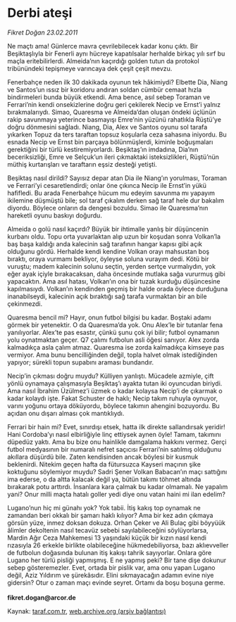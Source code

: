 # Derbi ateşi

*Fikret Doğan 23.02.2011*

<div class="yazi"><p>Ne maçtı ama! Günlerce mavra çevrilebilecek kadar konu çıktı. Bir Beşiktaşlıyla bir Fenerli aynı hücreye kapatılsalar herhalde birkaç yılı sırf bu maçla eritebilirlerdi. Almeida’nın kaçırdığı golden tutun da protokol tribünündeki tepişmeye varıncaya dek çeşit çeşit mevzu.</p>
<p>Fenerbahçe neden ilk 30 dakikada oyunun tek hâkimiydi? Elbette Dia, Niang ve Santos’un ıssız bir koridoru andıran soldan cümbür cemaat hızla bindirmeleri bunda büyük etkendi. Ama bence, asıl sebep Toraman ve Ferrari’nin kendi onsekizlerine doğru geri çekilerek Necip ve Ernst’i yalnız bırakmalarıydı. Simao, Quaresma ve Almeida’dan oluşan öndeki üçlünün rakip savunmaya yeterince basmayışı Emre’nin yüzünü rahatlıkla Rüştü’ye doğru dönmesini sağladı. Niang, Dia, Alex ve Santos oyunu sol tarafa yıkarken Topuz da ters taraftan topsuz koşularla ceza sahasına iniyordu. Bu esnada Necip ve Ernst bin parçaya bölünmüşlerdi, kiminle boğuşmaları gerektiğini bir türlü kestiremiyorlardı. Beşiktaş’ın imdadına, Dia’nın beceriksizliği, Emre ve Selçuk’un ileri çıkmaktaki isteksizlikleri, Rüştü’nün müthiş kurtarışları ve taraftarın eşsiz desteği yetişti.</p>
<p>Beşiktaş nasıl dirildi? Sayısız depar atan Dia ile Niang’ın yorulması, Toraman ve Ferrari’yi cesaretlendirdi; onlar öne çıkınca Necip ile Ernst’in yükü hafifledi. Bu arada Fenerbahçe hücum mu edeyim savunma mı yapayım ikilemine düşmüştü bile; sol taraf çıkalım derken sağ taraf hele dur bakalım diyordu. Böylece onların da dengesi bozuldu. Simao ile Quaresma’nın hareketli oyunu baskıyı doğurdu.</p>
<p>Almeida o golü nasıl kaçırdı? Büyük bir ihtimalle yanlış bir düşüncenin kurbanı oldu. Topu orta yuvarlaktan alıp uzun bir koşudan sonra Volkan’la baş başa kaldığı anda kalecinin sağ tarafının hangar kapısı gibi açık olduğunu gördü. Herhalde kendi kendine Volkan orayı mahsustan boş bıraktı, oraya vurmamı bekliyor, öyleyse soluna vurayım dedi. Kötü bir vuruştu; madem kalecinin solunu seçtin, yerden sertçe vurmalıydın, yok eğer ayak içiyle bırakacaksan, daha öncesinde mutlaka sağa vururmuş gibi yapacaktın. Ama asıl hatası, Volkan’ın ona bir tuzak kurduğu düşüncesine kapılmasıydı. Volkan’ın kendinden geçmiş bir halde orada öylece durduğuna inanabilseydi, kalecinin açık bıraktığı sağ tarafa vurmaktan bir an bile çekinmezdi.</p>
<p>Quaresma bencil mi? Hayır, onun futbol bilgisi bu kadar. Boştaki adamı görmek bir yetenektir. O da Quaresma’da yok. Onu Alex’le bir tutanlar fena yanılıyorlar. Alex’te pas esastır, çünkü şunu çok iyi bilir; futbol oynamanın yolu oynatmaktan geçer. Q7 çalımı futbolun asli öğesi sanıyor. Alex zorda kalmadıkça asla çalım atmaz. Quaresma ise zorda kalmadıkça kimseye pas vermiyor. Ama bunu bencilliğinden değil, topla halvet olmak istediğinden yapıyor; sürekli topun supabını araması bundandır.</p>
<p>Necip’in çıkması doğru muydu? Külliyen yanlıştı. Mücadele azmiyle, çift yönlü oynamaya çalışmasıyla Beşiktaş’ı ayakta tutan iki oyuncudan biriydi. Ama nasıl İbrahim Üzülmez’i üzmek o kadar kolaysa Necip’i de çıkarmak o kadar kolaydı işte. Fakat Schuster de haklı; Necip takım ruhuyla oynuyor, varını yoğunu ortaya döküyordu, böylece takımın ahengini bozuyordu. Bu açıdan onu dışarı alması çok mantıklıydı.</p>
<p>Ferrari bir hain mi? Evet, sınırdışı etsek, hatta ilk direkte sallandırsak yeridir! Hani Cordoba’yı nasıl elbirliğiyle linç ettiysek aynen öyle! Tamam, takımını düpedüz yaktı. Ama bu bize onu hainlikle damgalama hakkını vermez. Gerçi futbol medyasının bir numaralı nefret saçıcısı Ferrari’nin satılmış olduğunu akıllara düşürdü bile. Zaten kendisinden ancak böylesi bir kusmuk beklenirdi. Nitekim geçen hafta da fütursuzca Kayseri maçının şike koktuğunu söylemiyor muydu? Sadri Şener Volkan Babacan’ın maçı sattığını ima ederse, o da altta kalacak değil ya, bütün takımı töhmet altında bırakarak potu arttırdı. İnsanlara kara çalmak bu kadar olmamalı. Ne yapalım yani? Onur milli maçta hatalı goller yedi diye onu vatan haini mi ilan edelim?</p>
<p>Lugano’nun hiç mi günahı yok? Yok tabii. İtiş kakış top oynamak ne zamandan beri okkalı bir şamarı haklı kılıyor? Ama bir kez adın çıkmaya görsün yüze, inmez doksan dokuza. Orhan Çeker ve Ali Bulaç gibi böyyüük âlimler dekoltenin nasıl tecavüz sebebi sayılabileceğini söylüyorlarsa, Mardin Ağır Ceza Mahkemesi 13 yaşındaki küçük bir kızın nasıl kendi rızasıyla 26 erkekle birlikte olabileceğine hükmedebiliyorsa, bazı aklıevveller de futbolun doğasında bulunan itiş kakışı tahrik sayıyorlar. Onlara göre Lugano her türlü pisliği yapmışmış. E ne yapmış peki? Bir tane dişe dokunur sebep gösteremezler. Evet, ortada bir pislik var, ama onu yapan Lugano değil, Aziz Yıldırım ve şürekâsıdır. Elini sıkmayacağın adamın evine niye gidersin? Otur o zaman maçı evinde seyret. Ortamı da boşu boşuna germe.<br/><br/><b>fikret.dogan@arcor.de </b></p>
</div>

Kaynak: [taraf.com.tr](http://www.taraf.com.tr/fikret-dogan/makale-derbi-atesi.htm), [web.archive.org (arşiv bağlantısı)](http://web.archive.org/web/20131107102137/http://www.taraf.com.tr/fikret-dogan/makale-derbi-atesi.htm)
